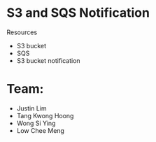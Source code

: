 # S3 and SQS Notification
Resources
- S3 bucket
- SQS
- S3 bucket notification

# Team:
- Justin Lim
- Tang Kwong Hoong 
- Wong Si Ying
- Low Chee Meng
